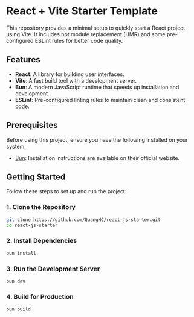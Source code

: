 # React + Vite Starter Template

This repository provides a minimal setup to quickly start a React project using Vite. It includes hot module replacement (HMR) and some pre-configured ESLint rules for better code quality.

## Features

- **React**: A library for building user interfaces.
- **Vite**: A fast build tool with a development server.
- **Bun**: A modern JavaScript runtime that speeds up installation and development.
- **ESLint**: Pre-configured linting rules to maintain clean and consistent code.

## Prerequisites

Before using this project, ensure you have the following installed on your system:

- [Bun](https://bun.sh/): Installation instructions are available on their official website.

## Getting Started

Follow these steps to set up and run the project:

### 1. Clone the Repository

```bash
git clone https://github.com/QuangHC/react-js-starter.git
cd react-js-starter
```

### 2. Install Dependencies

```bash
bun install
```

### 3. Run the Development Server

```bash
bun dev
```

### 4. Build for Production

```bash
bun build
```
